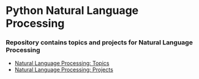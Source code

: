 # Python Natural Language Processing
### Repository contains topics and projects for Natural Language Processing
* [Natural Language Processing: Topics](https://github.com/vkgpt11/python-natural-language-processing/blob/master/nlp_topics/)
* [Natural Language Processing: Projects](https://github.com/vkgpt11/python-natural-language-processing/tree/master/nlp_projects)

